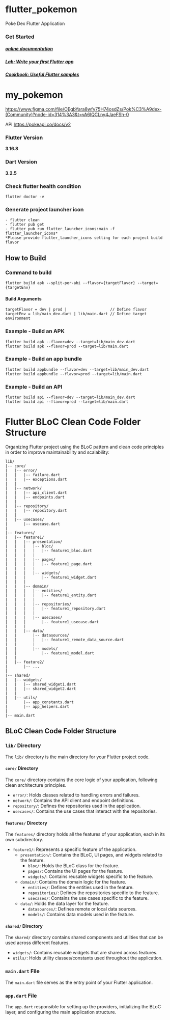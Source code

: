 # flutter_pokemon

Poke Dex Flutter Application

### Get Started
##### [online documentation](https://flutter.dev/docs)
##### [Lab: Write your first Flutter app](https://flutter.dev/docs/get-started/codelab)
##### [Cookbook: Useful Flutter samples](https://flutter.dev/docs/cookbook)

# my_pokemon
https://www.figma.com/file/OEgbYara8wfy75H74osdZs/Pok%C3%A9dex-(Community)?node-id=314%3A3&t=vA6IQCLny4JaeFSh-0

API
https://pokeapi.co/docs/v2

### Flutter Version
**3.16.8**

### Dart Version
**3.2.5**

### Check flutter health condition
```
flutter doctor -v
```

### Generate project launcher icon
```
- flutter clean
- flutter pub get
- flutter pub run flutter_launcher_icons:main -f flutter_launcher_icons*
*Please provide flutter_launcher_icons setting for each project build flavor
```

## How to Build
### Command to build
```
flutter build apk --split-per-abi --flavor={targetFlavor} --target={targetEnv}
```

#### Build Arguments
```
targetFlavor = dev | prod |                   // Define flavor
targetEnv = lib/main_dev.dart | lib/main.dart // Define target environment
```

### Example - Build an APK
```
flutter build apk --flavor=dev --target=lib/main_dev.dart
flutter build apk --flavor=prod --target=lib/main.dart
```

### Example - Build an app bundle
```
flutter build appbundle --flavor=dev --target=lib/main_dev.dart
flutter build appbundle --flavor=prod --target=lib/main.dart
```

### Example - Build an API
```
flutter build api --flavor=dev --target=lib/main_dev.dart
flutter build api --flavor=prod --target=lib/main.dart
```


# Flutter BLoC Clean Code Folder Structure

Organizing Flutter project using the BLoC pattern and clean code principles in order to improve maintainability and scalability:

```plaintext
lib/
|-- core/
|   |-- error/
|   |   |-- failure.dart
|   |   |-- exceptions.dart
|   |
|   |-- network/
|   |   |-- api_client.dart
|   |   |-- endpoints.dart
|   |
|   |-- repository/
|   |   |-- repository.dart
|   |
|   |-- usecases/
|       |-- usecase.dart
|
|-- features/
|   |-- feature1/
|   |   |-- presentation/
|   |   |   |-- bloc/
|   |   |   |   |-- feature1_bloc.dart
|   |   |   |
|   |   |   |-- pages/
|   |   |   |   |-- feature1_page.dart
|   |   |   |
|   |   |   |-- widgets/
|   |   |       |-- feature1_widget.dart
|   |   |
|   |   |-- domain/
|   |   |   |-- entities/
|   |   |   |   |-- feature1_entity.dart
|   |   |   |
|   |   |   |-- repositories/
|   |   |   |   |-- feature1_repository.dart
|   |   |   |
|   |   |   |-- usecases/
|   |   |       |-- feature1_usecase.dart
|   |   |
|   |   |-- data/
|   |       |-- datasources/
|   |       |   |-- feature1_remote_data_source.dart
|   |       |
|   |       |-- models/
|   |           |-- feature1_model.dart
|   |
|   |-- feature2/
|       |-- ...
|
|-- shared/
|   |-- widgets/
|   |   |-- shared_widget1.dart
|   |   |-- shared_widget2.dart
|   |
|   |-- utils/
|       |-- app_constants.dart
|       |-- app_helpers.dart
|
|-- main.dart
```

## BLoC Clean Code Folder Structure

### `lib/` Directory

The `lib/` directory is the main directory for your Flutter project code.

#### `core/` Directory

The `core/` directory contains the core logic of your application, following clean architecture principles.

- `error/`: Holds classes related to handling errors and failures.
- `network/`: Contains the API client and endpoint definitions.
- `repository/`: Defines the repositories used in the application.
- `usecases/`: Contains the use cases that interact with the repositories.

#### `features/` Directory

The `features/` directory holds all the features of your application, each in its own subdirectory.

- `feature1/`: Represents a specific feature of the application.
    - `presentation/`: Contains the BLoC, UI pages, and widgets related to the feature.
        - `bloc/`: Holds the BLoC class for the feature.
        - `pages/`: Contains the UI pages for the feature.
        - `widgets/`: Contains reusable widgets specific to the feature.
    - `domain/`: Contains the domain logic for the feature.
        - `entities/`: Defines the entities used in the feature.
        - `repositories/`: Defines the repositories specific to the feature.
        - `usecases/`: Contains the use cases specific to the feature.
    - `data/`: Holds the data layer for the feature.
        - `datasources/`: Defines remote or local data sources.
        - `models/`: Contains data models used in the feature.

#### `shared/` Directory

The `shared/` directory contains shared components and utilities that can be used across different features.

- `widgets/`: Contains reusable widgets that are shared across features.
- `utils/`: Holds utility classes/constants used throughout the application.

### `main.dart` File

The `main.dart` file serves as the entry point of your Flutter application.

### `app.dart` File

The `app.dart` responsible for setting up the providers, initializing the BLoC layer, and configuring the main application structure.
